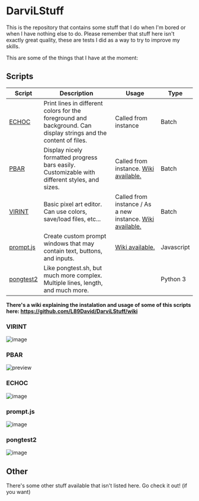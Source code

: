 # DarviLStuff
This is the repository that contains some stuff that I do when I'm bored or when I have nothing else to do. Please remember that stuff here isn't exactly great quality, these are tests I did as a way to try to improve my skills.

This are some of the things that I have at the moment:

## Scripts

| Script | Description | Usage | Type |
| ------ | ----------- | ----- | ---- |
| [ECHOC](https://github.com/L89David/DarviLStuff/blob/master/batch/echoc.bat) | Print lines in different colors for the foreground and background. Can display strings and the content of files. | Called from instance | Batch |
| [PBAR](https://github.com/L89David/DarviLStuff/blob/master/batch/pbar.bat) | Display nicely formatted progress bars easily. Customizable with different styles, and sizes. | Called from instance. [Wiki available.](https://github.com/DarviL82/DarviLStuff/wiki/PBAR) | Batch |
| [VIRINT](https://github.com/L89David/DarviLStuff/blob/master/batch/virint.bat) | Basic pixel art editor. Can use colors, save/load files, etc... | Called from instance / As a new instance. [Wiki available.](https://github.com/DarviL82/DarviLStuff/wiki/VIRINT) | Batch |
| [prompt.js](https://github.com/L89David/DarviLStuff/blob/master/web/promptTest) | Create custom prompt windows that may contain text, buttons, and inputs. | [Wiki available.](https://github.com/DarviL82/DarviLStuff/wiki/prompt.js) | Javascript |
| [pongtest2](https://github.com/L89David/DarviLStuff/blob/master/python/pongtest2.py) | Like pongtest.sh, but much more complex. Multiple lines, length, and much more. |  | Python 3 |

**There's a wiki explaining the instalation and usage of some of this scripts here: https://github.com/L89David/DarviLStuff/wiki**


### VIRINT
![image](https://user-images.githubusercontent.com/48654552/108505311-75733c00-72b7-11eb-89ae-0a059ea99ea2.png)

### PBAR
![preview](https://user-images.githubusercontent.com/48654552/104537150-af4a8600-5619-11eb-9479-b43bd3ecb924.gif)

### ECHOC
![image](https://user-images.githubusercontent.com/48654552/106464772-6445c500-6499-11eb-86bb-9303bd273070.png)

### prompt.js
![image](https://user-images.githubusercontent.com/48654552/143162759-8b379c6b-e004-4e9a-9966-97f173616cc7.png)

### pongtest2
![image](https://user-images.githubusercontent.com/48654552/120077549-2e14fc80-c0ab-11eb-98c4-dbb6681ec1e9.png)


## Other

There's some other stuff available that isn't listed here. Go check it out! (if you want)
